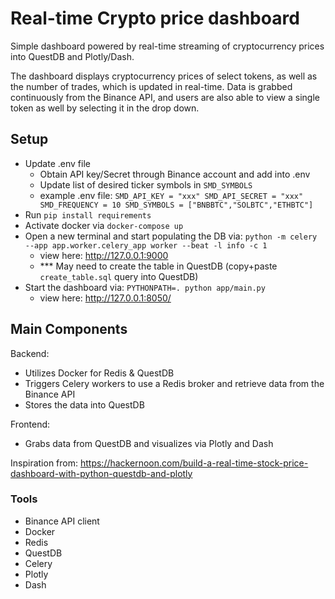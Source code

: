 # Real-time Crypto price dashboard

Simple dashboard powered by real-time streaming of cryptocurrency prices into QuestDB and Plotly/Dash.

The dashboard displays cryptocurrency prices of select tokens, as well as the number of trades, which is updated in real-time. Data is grabbed
continuously from the Binance API, and users are also able to view a single token as well by selecting it in the drop down.

## Setup
- Update .env file
  - Obtain API key/Secret through Binance account and add into .env
  - Update list of desired ticker symbols in `SMD_SYMBOLS`
  - example .env file: 
   `SMD_API_KEY = "xxx"
    SMD_API_SECRET = "xxx"
    SMD_FREQUENCY = 10
    SMD_SYMBOLS = ["BNBBTC","SOLBTC","ETHBTC"]`
- Run `pip install requirements`
- Activate docker via `docker-compose up`
- Open a new terminal and start populating the DB via: `python -m celery --app app.worker.celery_app worker --beat -l info -c 1`
  - view here: http://127.0.0.1:9000
  - *** May need to create the table in QuestDB (copy+paste `create_table.sql` query into QuestDB)
- Start the dashboard via: `PYTHONPATH=. python app/main.py`
  - view here: http://127.0.0.1:8050/

 ## Main Components
Backend:
- Utilizes Docker for Redis & QuestDB
- Triggers Celery workers to use a Redis broker and retrieve data from the Binance API
- Stores the data into QuestDB

Frontend:
- Grabs data from QuestDB and visualizes via Plotly and Dash

Inspiration from: https://hackernoon.com/build-a-real-time-stock-price-dashboard-with-python-questdb-and-plotly

### Tools
- Binance API client
- Docker
- Redis
- QuestDB
- Celery
- Plotly
- Dash


